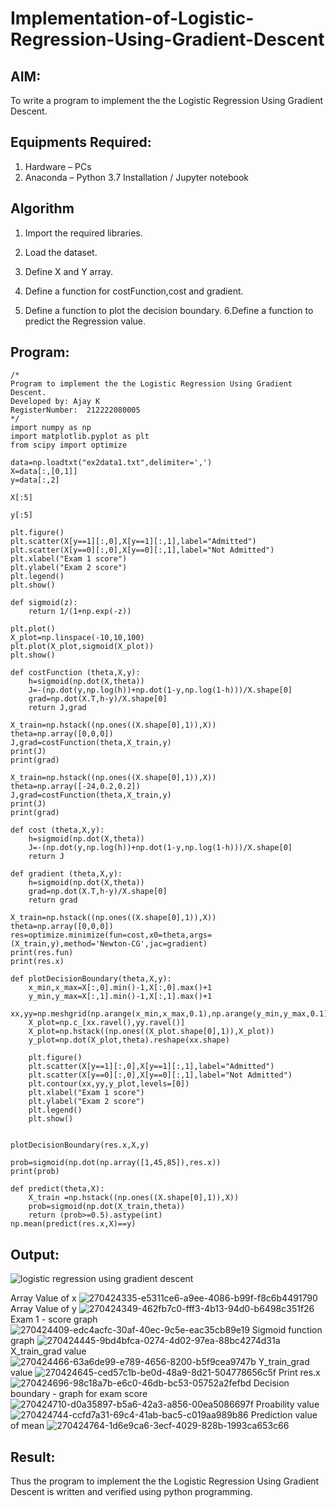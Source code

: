 # Implementation-of-Logistic-Regression-Using-Gradient-Descent

## AIM:
To write a program to implement the the Logistic Regression Using Gradient Descent.

## Equipments Required:
1. Hardware – PCs
2. Anaconda – Python 3.7 Installation / Jupyter notebook

## Algorithm
1. Import the required libraries.

2. Load the dataset.

3. Define X and Y array.

4. Define a function for costFunction,cost and gradient.

5. Define a function to plot the decision boundary. 6.Define a function to predict the 
   Regression value.
## Program:
```
/*
Program to implement the the Logistic Regression Using Gradient Descent.
Developed by: Ajay K
RegisterNumber:  212222080005
*/
import numpy as np
import matplotlib.pyplot as plt
from scipy import optimize

data=np.loadtxt("ex2data1.txt",delimiter=',')
X=data[:,[0,1]]
y=data[:,2]

X[:5]

y[:5]

plt.figure()
plt.scatter(X[y==1][:,0],X[y==1][:,1],label="Admitted")
plt.scatter(X[y==0][:,0],X[y==0][:,1],label="Not Admitted")
plt.xlabel("Exam 1 score")
plt.ylabel("Exam 2 score")
plt.legend()
plt.show()

def sigmoid(z):
    return 1/(1+np.exp(-z))

plt.plot()
X_plot=np.linspace(-10,10,100)
plt.plot(X_plot,sigmoid(X_plot))
plt.show()

def costFunction (theta,X,y):
    h=sigmoid(np.dot(X,theta))
    J=-(np.dot(y,np.log(h))+np.dot(1-y,np.log(1-h)))/X.shape[0]
    grad=np.dot(X.T,h-y)/X.shape[0]
    return J,grad

X_train=np.hstack((np.ones((X.shape[0],1)),X))
theta=np.array([0,0,0])
J,grad=costFunction(theta,X_train,y)
print(J)
print(grad)

X_train=np.hstack((np.ones((X.shape[0],1)),X))
theta=np.array([-24,0.2,0.2])
J,grad=costFunction(theta,X_train,y)
print(J)
print(grad)

def cost (theta,X,y):
    h=sigmoid(np.dot(X,theta))
    J=-(np.dot(y,np.log(h))+np.dot(1-y,np.log(1-h)))/X.shape[0]
    return J

def gradient (theta,X,y):
    h=sigmoid(np.dot(X,theta))
    grad=np.dot(X.T,h-y)/X.shape[0]
    return grad

X_train=np.hstack((np.ones((X.shape[0],1)),X))
theta=np.array([0,0,0])
res=optimize.minimize(fun=cost,x0=theta,args=(X_train,y),method='Newton-CG',jac=gradient)
print(res.fun)
print(res.x)

def plotDecisionBoundary(theta,X,y):
    x_min,x_max=X[:,0].min()-1,X[:,0].max()+1
    y_min,y_max=X[:,1].min()-1,X[:,1].max()+1
    xx,yy=np.meshgrid(np.arange(x_min,x_max,0.1),np.arange(y_min,y_max,0.1))
    X_plot=np.c_[xx.ravel(),yy.ravel()]
    X_plot=np.hstack((np.ones((X_plot.shape[0],1)),X_plot))
    y_plot=np.dot(X_plot,theta).reshape(xx.shape)
    
    plt.figure()
    plt.scatter(X[y==1][:,0],X[y==1][:,1],label="Admitted")
    plt.scatter(X[y==0][:,0],X[y==0][:,1],label="Not Admitted")
    plt.contour(xx,yy,y_plot,levels=[0])
    plt.xlabel("Exam 1 score")
    plt.ylabel("Exam 2 score")
    plt.legend()
    plt.show()


plotDecisionBoundary(res.x,X,y)

prob=sigmoid(np.dot(np.array([1,45,85]),res.x))
print(prob)

def predict(theta,X):
    X_train =np.hstack((np.ones((X.shape[0],1)),X))
    prob=sigmoid(np.dot(X_train,theta))
    return (prob>=0.5).astype(int)
np.mean(predict(res.x,X)==y)
```

## Output:
![logistic regression using gradient descent](sam.png)

Array Value of x
![270424335-e5311ce6-a9ee-4086-b99f-f8c6b4491790](https://github.com/Ajaydon420/-Implementation-of-Logistic-Regression-Using-Gradient-Descent/assets/161410969/77f14729-b29c-44e3-94bd-3842a8f161e1)
Array Value of y
![270424349-462fb7c0-fff3-4b13-94d0-b6498c351f26](https://github.com/Ajaydon420/-Implementation-of-Logistic-Regression-Using-Gradient-Descent/assets/161410969/d5855d9c-c67e-482f-923f-7ca8e74d0a9f)
Exam 1 - score graph
![270424409-edc4acfc-30af-40ec-9c5e-eac35cb89e19](https://github.com/Ajaydon420/-Implementation-of-Logistic-Regression-Using-Gradient-Descent/assets/161410969/8c152e95-50fc-4472-a866-07c58e103596)
Sigmoid function graph
![270424445-9bd4bfca-0274-4d02-97ea-88bc4274d31a](https://github.com/Ajaydon420/-Implementation-of-Logistic-Regression-Using-Gradient-Descent/assets/161410969/3d7e85ff-bdaa-4849-9c49-3e28d6fce2a2)
X_train_grad value
![270424466-63a6de99-e789-4656-8200-b5f9cea9747b](https://github.com/Ajaydon420/-Implementation-of-Logistic-Regression-Using-Gradient-Descent/assets/161410969/49c4f5c7-5d79-4c05-9435-bf302caaa3b2)
Y_train_grad value
![270424645-ced57c1b-be0d-48a9-8d21-504778656c5f](https://github.com/Ajaydon420/-Implementation-of-Logistic-Regression-Using-Gradient-Descent/assets/161410969/bec793dc-4a55-48ef-b219-20a5ae82d7da)
Print res.x
![270424696-98c18a7b-e6c0-46db-bc53-05752a2fefbd](https://github.com/Ajaydon420/-Implementation-of-Logistic-Regression-Using-Gradient-Descent/assets/161410969/bd563a26-7347-4929-81a1-73cdc9193b27)
Decision boundary - graph for exam score
![270424710-d0a35897-b5a6-42a3-a856-00ea5086697f](https://github.com/Ajaydon420/-Implementation-of-Logistic-Regression-Using-Gradient-Descent/assets/161410969/33563b7c-ad72-4254-b319-fa0e26265f34)
Proability value
![270424744-ccfd7a31-69c4-41ab-bac5-c019aa989b86](https://github.com/Ajaydon420/-Implementation-of-Logistic-Regression-Using-Gradient-Descent/assets/161410969/6a9822a5-e2f3-4a3c-8cc9-f779b55c9304)
Prediction value of mean
![270424764-1d6e9ca6-3ecf-4029-828b-1993ca653c66](https://github.com/Ajaydon420/-Implementation-of-Logistic-Regression-Using-Gradient-Descent/assets/161410969/4b6ae860-e65b-40bf-9ab7-7fd07d58fb08)
## Result:
Thus the program to implement the the Logistic Regression Using Gradient Descent is written and verified using python programming.

